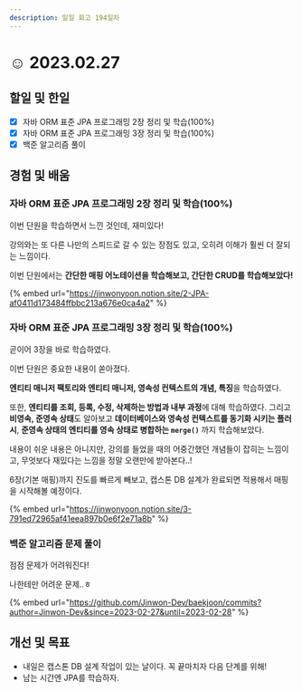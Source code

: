 ```yaml
---
description: 일일 회고 194일차
---
```


# ☺ 2023.02.27

## 할일 및 한일&#x20;

* [x] 자바 ORM 표준 JPA 프로그래밍 2장 정리 및 학습(100%)&#x20;
* [x] 자바 ORM 표준 JPA 프로그래밍 3장 정리 및 학습(100%)&#x20;
* [x] 백준 알고리즘 풀이&#x20;

## 경험 및 배움&#x20;

### 자바 ORM 표준 JPA 프로그래밍 2장 정리 및 학습(100%)&#x20;

이번 단원을 학습하면서 느낀 것인데, 재미있다!

강의와는 또 다른 나만의 스피드로 갈 수 있는 장점도 있고, 오히려 이해가 훨씬 더 잘되는 느낌이다.

이번 단원에서는 **간단한 매핑 어노테이션을 학습해보고, 간단한 CRUD를 학습해보았다!**

{% embed url="https://jinwonyoon.notion.site/2-JPA-af0411d173484ffbbc213a676e0ca4a2" %}

### 자바 ORM 표준 JPA 프로그래밍 3장 정리 및 학습(100%)&#x20;

곧이어 3장을 바로 학습하였다.

이번 단원은 중요한 내용이 쏟아졌다.

**엔티티 매니저 팩토리와 엔티티 매니저, 영속성 컨텍스트의 개념, 특징**을 학습하였다.

또한, **엔티티를 조회, 등록, 수정, 삭제하는 방법과 내부 과정**에 대해 학습하였다. 그리고 **비영속, 준영속 상태**도 알아보고 **데이터베이스와 영속성 컨텍스트를 동기화 시키는 플러시**, **준영속 상태의 엔티티를 영속 상태로 병합하는 `merge()`** 까지 학습해보았다.

내용이 쉬운 내용은 아니지만, 강의를 들었을 때의 어중간했던 개념들이 잡히는 느낌이고, 무엇보다 재밌다는 느낌을 정말 오랜만에 받아본다..!

6장(기본 매핑)까지 진도를 빠르게 빼보고, 캡스톤 DB 설계가 완료되면 적용해서 매핑을 시작해볼 예정이다.

{% embed url="https://jinwonyoon.notion.site/3-791ed72965af41eea897b0e6f2e71a8b" %}

### 백준 알고리즘 문제 풀이&#x20;

점점 문제가 어려워진다!

나한테만 어려운 문제..ㅎ

{% embed url="https://github.com/Jinwon-Dev/baekjoon/commits?author=Jinwon-Dev&since=2023-02-27&until=2023-02-28" %}

## 개선 및 목표&#x20;

* 내일은 캡스톤 DB 설계 작업이 있는 날이다. 꼭 끝마치자 다음 단계를 위해!&#x20;
* 남는 시간엔 JPA를 학습하자.&#x20;
